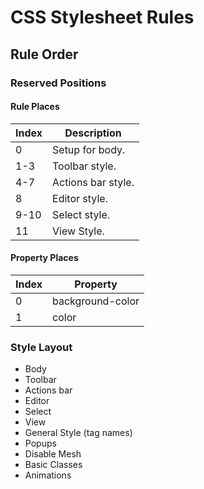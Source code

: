 # CSS Stylesheet Rules

## Rule Order

### Reserved Positions

#### Rule Places

| Index | Description |
|-------|--------|
| 0 | Setup for body. |
| 1-3 | Toolbar style. |
| 4-7 | Actions bar style. |
| 8 | Editor style. |
| 9-10 | Select style. |
| 11 | View Style. |

#### Property Places

| Index | Property |
|-------|----------|
| 0 | background-color |
| 1 | color |

### Style Layout

- Body
- Toolbar
- Actions bar
- Editor
- Select
- View
- General Style (tag names)
- Popups
- Disable Mesh
- Basic Classes
- Animations